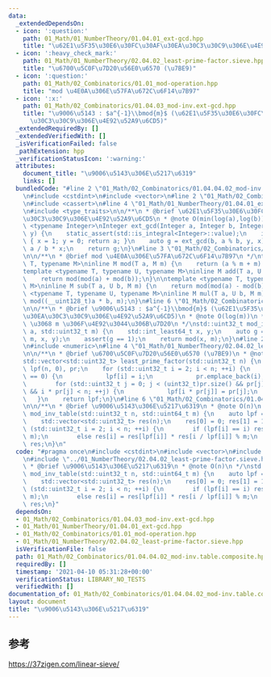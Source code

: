 ```yaml
---
data:
  _extendedDependsOn:
  - icon: ':question:'
    path: 01_Math/01_NumberTheory/01.04.01_ext-gcd.hpp
    title: "\u62E1\u5F35\u30E6\u30FC\u30AF\u30EA\u30C3\u30C9\u306E\u4E92\u52A9\u6CD5"
  - icon: ':heavy_check_mark:'
    path: 01_Math/01_NumberTheory/02.04.02_least-prime-factor.sieve.hpp
    title: "\u6700\u5C0F\u7D20\u56E0\u6570 (\u7BE9)"
  - icon: ':question:'
    path: 01_Math/02_Combinatorics/01.01_mod-operation.hpp
    title: "mod \u4E0A\u306E\u57FA\u672C\u6F14\u7B97"
  - icon: ':x:'
    path: 01_Math/02_Combinatorics/01.04.03_mod-inv.ext-gcd.hpp
    title: "\u9006\u5143 : $a^{-1}\\bmod{m}$ (\u62E1\u5F35\u30E6\u30FC\u30AF\u30EA\
      \u30C3\u30C9\u306E\u4E92\u52A9\u6CD5)"
  _extendedRequiredBy: []
  _extendedVerifiedWith: []
  _isVerificationFailed: false
  _pathExtension: hpp
  _verificationStatusIcon: ':warning:'
  attributes:
    document_title: "\u9006\u5143\u306E\u5217\u6319"
    links: []
  bundledCode: "#line 2 \"01_Math/02_Combinatorics/01.04.04.02_mod-inv.table.composite.hpp\"\
    \n#include <cstdint>\n#include <vector>\n#line 2 \"01_Math/02_Combinatorics/01.04.03_mod-inv.ext-gcd.hpp\"\
    \n#include <cassert>\n#line 4 \"01_Math/01_NumberTheory/01.04.01_ext-gcd.hpp\"\
    \n#include <type_traits>\n\n/**\n * @brief \u62E1\u5F35\u30E6\u30FC\u30AF\u30EA\
    \u30C3\u30C9\u306E\u4E92\u52A9\u6CD5\n * @note O(min(log(a),log(b)))\n */\ntemplate\
    \ <typename Integer>\nInteger ext_gcd(Integer a, Integer b, Integer& x, Integer&\
    \ y) {\n    static_assert(std::is_integral<Integer>::value);\n    if (b == 0)\
    \ { x = 1; y = 0; return a; }\n    auto g = ext_gcd(b, a % b, y, x);\n    y -=\
    \ a / b * x;\n    return g;\n}\n#line 3 \"01_Math/02_Combinatorics/01.01_mod-operation.hpp\"\
    \n\n/**\n * @brief mod \u4E0A\u306E\u57FA\u672C\u6F14\u7B97\n */\ntemplate <typename\
    \ T, typename M>\ninline M mod(T a, M m) {\n    return (a % m + m) % m;\n}\n\n\
    template <typename T, typename U, typename M>\ninline M add(T a, U b, M m) {\n\
    \    return mod(mod(a) + mod(b));\n}\n\ntemplate <typename T, typename U, typename\
    \ M>\ninline M sub(T a, U b, M m) {\n    return mod(mod(a) - mod(b));\n}\n\ntemplate\
    \ <typename T, typename U, typename M>\ninline M mul(T a, U b, M m) {\n    return\
    \ mod((__uint128_t)a * b, m);\n}\n#line 6 \"01_Math/02_Combinatorics/01.04.03_mod-inv.ext-gcd.hpp\"\
    \n\n/**\n * @brief \u9006\u5143 : $a^{-1}\\bmod{m}$ (\u62E1\u5F35\u30E6\u30FC\u30AF\
    \u30EA\u30C3\u30C9\u306E\u4E92\u52A9\u6CD5)\n * @note O(log(m))\n * @warning a\
    \ \u3068 m \u306F\u4E92\u3044\u306B\u7D20\n */\nstd::uint32_t mod_inv(std::int64_t\
    \ a, std::uint32_t m) {\n    std::int_least64_t x, y;\n    auto g = ext_gcd(a,\
    \ m, x, y);\n    assert(g == 1);\n    return mod(x, m);\n}\n#line 2 \"01_Math/01_NumberTheory/02.04.02_least-prime-factor.sieve.hpp\"\
    \n#include <numeric>\n#line 4 \"01_Math/01_NumberTheory/02.04.02_least-prime-factor.sieve.hpp\"\
    \n\n/**\n * @brief \u6700\u5C0F\u7D20\u56E0\u6570 (\u7BE9)\n * @note O(n)\n */\n\
    std::vector<std::uint32_t> least_prime_factor(std::uint32_t n) {\n    std::vector<std::uint32_t>\
    \ lpf(n, 0), pr;\n    for (std::uint32_t i = 2; i < n; ++i) {\n        if (lpf[i]\
    \ == 0) {\n            lpf[i] = i;\n            pr.emplace_back(i);\n        }\n\
    \        for (std::uint32_t j = 0; j < (uint32_t)pr.size() && pr[j] <= lpf[i]\
    \ && i * pr[j] < n; ++j) {\n            lpf[i * pr[j]] = pr[j];\n        }\n \
    \   }\n    return lpf;\n}\n#line 6 \"01_Math/02_Combinatorics/01.04.04.02_mod-inv.table.composite.hpp\"\
    \n\n/**\n * @brief \u9006\u5143\u306E\u5217\u6319\n * @note O(n)\n */\nstd::vector<std::uint32_t>\
    \ mod_inv_table(std::uint32_t n, std::uint64_t m) {\n    auto lpf = least_prime_factor(n);\n\
    \    std::vector<std::uint32_t> res(n);\n    res[0] = 0; res[1] = 1;\n    for\
    \ (std::uint32_t i = 2; i < n; ++i) {\n        if (lpf[i] == i) res[i] = mod_inv(i,\
    \ m);\n        else res[i] = res[lpf[i]] * res[i / lpf[i]] % m;\n    }\n    return\
    \ res;\n}\n"
  code: "#pragma once\n#include <cstdint>\n#include <vector>\n#include \"01.04.03_mod-inv.ext-gcd.hpp\"\
    \n#include \"../01_NumberTheory/02.04.02_least-prime-factor.sieve.hpp\"\n\n/**\n\
    \ * @brief \u9006\u5143\u306E\u5217\u6319\n * @note O(n)\n */\nstd::vector<std::uint32_t>\
    \ mod_inv_table(std::uint32_t n, std::uint64_t m) {\n    auto lpf = least_prime_factor(n);\n\
    \    std::vector<std::uint32_t> res(n);\n    res[0] = 0; res[1] = 1;\n    for\
    \ (std::uint32_t i = 2; i < n; ++i) {\n        if (lpf[i] == i) res[i] = mod_inv(i,\
    \ m);\n        else res[i] = res[lpf[i]] * res[i / lpf[i]] % m;\n    }\n    return\
    \ res;\n}"
  dependsOn:
  - 01_Math/02_Combinatorics/01.04.03_mod-inv.ext-gcd.hpp
  - 01_Math/01_NumberTheory/01.04.01_ext-gcd.hpp
  - 01_Math/02_Combinatorics/01.01_mod-operation.hpp
  - 01_Math/01_NumberTheory/02.04.02_least-prime-factor.sieve.hpp
  isVerificationFile: false
  path: 01_Math/02_Combinatorics/01.04.04.02_mod-inv.table.composite.hpp
  requiredBy: []
  timestamp: '2021-04-10 05:31:28+00:00'
  verificationStatus: LIBRARY_NO_TESTS
  verifiedWith: []
documentation_of: 01_Math/02_Combinatorics/01.04.04.02_mod-inv.table.composite.hpp
layout: document
title: "\u9006\u5143\u306E\u5217\u6319"
---
```


## 参考

https://37zigen.com/linear-sieve/
